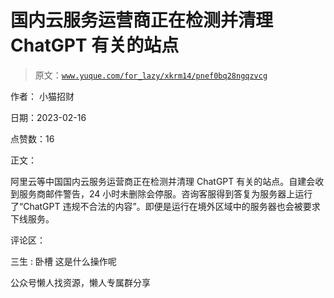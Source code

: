 # 国内云服务运营商正在检测并清理 ChatGPT 有关的站点

> 原文：[`www.yuque.com/for_lazy/xkrm14/pnef0bq28ngqzvcg`](https://www.yuque.com/for_lazy/xkrm14/pnef0bq28ngqzvcg)



作者： 小猫招财



日期：2023-02-16



点赞数：16

<ne-hole id="u888390fd" data-lake-id="u888390fd">

正文：



阿里云等中国国内云服务运营商正在检测并清理 ChatGPT 有关的站点。自建会收到服务商邮件警告，24 小时未删除会停服。咨询客服得到答复为服务器上运行了“ChatGPT 违规不合法的内容”。即便是运行在境外区域中的服务器也会被要求下线服务。

<ne-hole id="u1572f127" data-lake-id="u1572f127">

评论区：



三生 : 卧槽 这是什么操作呢

<ne-hole id="u1b460a7f" data-lake-id="u1b460a7f">

公众号懒人找资源，懒人专属群分享

</ne-hole></ne-hole></ne-hole>